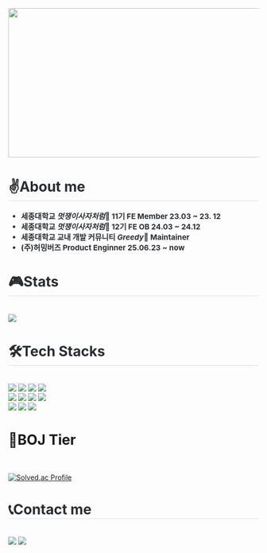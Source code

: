

<!--
**Indigochi1d/indigochi1d** is a ✨ _special_ ✨ repository because its `README.md` (this file) appears on your GitHub profile.

Here are some ideas to get you started:

- 🔭 I’m currently working on ...
- 🌱 I’m currently learning ...
- 👯 I’m looking to collaborate on ...
- 🤔 I’m looking for help with ...
- 💬 Ask me about ...
- 📫 How to reach me: ...
- 😄 Pronouns: ...
- ⚡ Fun fact: ...
-->
<div align= "left">
    <a href="https://www.gitanimals.org/en_US?utm_medium=image&utm_source=Indigochi1d&utm_content=farm">
        <img
          src="https://render.gitanimals.org/farms/Indigochi1d"
          width="600"
          height="300"
        />
    </a>
</div>
  <h1 style="border-bottom: 1px solid #d8dee4; color: #282d33;"> ✌️About me </h1>  
    <div style="font-weight: 700; font-size: 15px; text-align: left; color: #282d33;">
        <ul>
            <li>세종대학교 <em><b>멋쟁이사자처럼</b></em>🦁 11기 FE Member 23.03 ~ 23. 12</li>
            <li>세종대학교 <em><b>멋쟁이사자처럼</b></em>🦁 12기 FE OB 24.03 ~ 24.12</li>
            <li>세종대학교 교내 개발 커뮤니티 <em><b>Greedy</b></em>🌳 Maintainer</li>
            <li>(주)허밍버즈 <b>Product Enginner</b> 25.06.23 ~ now </li>
        </ul>
    </div> 
    </div>  

<div style="text-align: left;"> 
    <h1 style="border-bottom: 1px solid #d8dee4; color: #282d33;"> 🎮Stats </h1><br> <div style="text-align: left;"> 
    <img src="https://github-readme-stats.vercel.app/api?username=Indigochi1d&bg_color=60,e68484,0f189f&title_color=ffffff&text_color=ffffff"
         />
        <br/>
<!-- <img src="https://github-readme-stats.vercel.app/api/top-langs/?username=Indigochi1d&layout=compact&bg_color=60,e68484,0f189f&title_color=ffffff&text_color=ffffff&hide=c#"
           /> -->
         </div> 
    </div>
    
    

<div style="text-align: left;">
    <h1 style="border-bottom: 1px solid #d8dee4; color: #282d33;"> 🛠️Tech Stacks </h1> <br> 
    <div style="margin: ; text-align: left;" "text-align: left;"> 
        <img src="https://img.shields.io/badge/HTML5-E34F26?style=for-the-badge&logo=HTML5&logoColor=white">
          <img src="https://img.shields.io/badge/CSS3-1572B6?style=for-the-badge&logo=CSS3&logoColor=white">
          <img src="https://img.shields.io/badge/Javascript-F7DF1E?style=for-the-badge&logo=Javascript&logoColor=white">
          <img src="https://img.shields.io/badge/Typescript-3178C6?style=for-the-badge&logo=Typescript&logoColor=white">
            <br/>
          <img src="https://img.shields.io/badge/React-61DAFB?style=for-the-badge&logo=React&logoColor=white">
          <img src="https://img.shields.io/badge/Redux-764ABC?style=for-the-badge&logo=Redux&logoColor=white">
          <img src="https://img.shields.io/badge/Recoil-0179f3?style=for-the-badge&logo=Recoil&logoColor=white">
          <img src="https://img.shields.io/badge/StyledComponents-DB7093?style=for-the-badge&logo=StyledComponents&logoColor=white">
            <br/>
          <img src="https://img.shields.io/badge/Python-3776AB?style=for-the-badge&logo=Python&logoColor=yellow">
        <img src="https://img.shields.io/badge/Three.js-000000?style=for-the-badge&logo=three.js&logoColor="white">
        <img src="https://img.shields.io/badge/C++-00599C?style=for-the-badge&logo=cplusplus&logoColor="white">
</div>
    
<div style={display:'flex',flex-direction:'row}>
  <h1>🧠BOJ Tier</h1><br>
  
  [![Solved.ac Profile](http://mazassumnida.wtf/api/v2/generate_badge?boj=diego123)](https://solved.ac/diego123/)
</div>
 <div style="text-align: left;">
    <h1 style="border-bottom: 1px solid #d8dee4; color: #282d33;"> 📞Contact me </h1> <br> 
    <div style="text-align: left;"> <a href=https://indigochi1d.tistory.com/ style="text-decoration:none;"> <img src="https://img.shields.io/badge/Tistory-000000?style=for-the-badge&logo=Tistory&logoColor=white&link=https://indigochi1d.tistory.com/"> </a>
         <a href=mailto:workingbsk@gmail.com> <img src="https://img.shields.io/badge/Gmail-EA4335?style=for-the-badge&logo=Gmail&logoColor=white&link=mailto:workingbsk@gmail.com"> </a>
          </div>  <br> 
</div>
    


